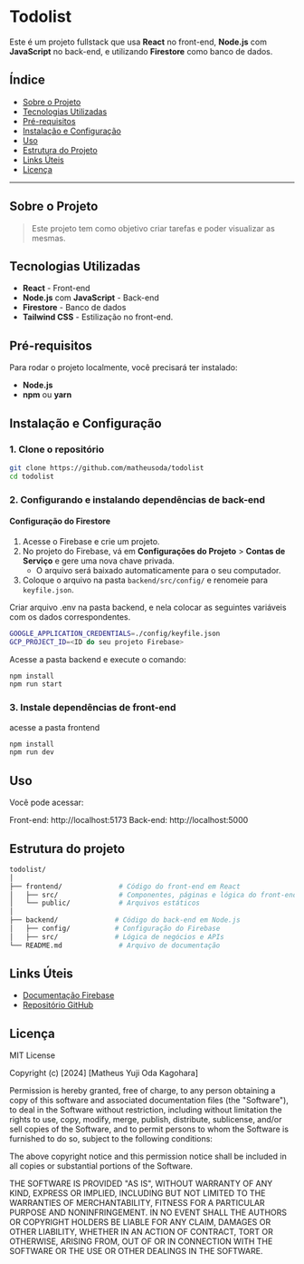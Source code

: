 # Todolist

Este é um projeto fullstack que usa **React** no front-end, **Node.js** com **JavaScript** no back-end, e utilizando **Firestore** como banco de dados.

## Índice
- [Sobre o Projeto](#sobre-o-projeto)
- [Tecnologias Utilizadas](#tecnologias-utilizadas)
- [Pré-requisitos](#pré-requisitos)
- [Instalação e Configuração](#instalação-e-configuração)
- [Uso](#uso)
- [Estrutura do Projeto](#estrutura-do-projeto)
- [Links Úteis](#links-úteis)
- [Licença](#licença)

---

## Sobre o Projeto

> Este projeto tem como objetivo criar tarefas e poder visualizar as mesmas.

## Tecnologias Utilizadas

- **React** - Front-end
- **Node.js** com **JavaScript** - Back-end
- **Firestore** - Banco de dados
- **Tailwind CSS** - Estilização no front-end.

## Pré-requisitos

Para rodar o projeto localmente, você precisará ter instalado:

- **Node.js**
- **npm** ou **yarn**

## Instalação e Configuração

### 1. Clone o repositório

```bash
git clone https://github.com/matheusoda/todolist
cd todolist
```

### 2. Configurando e instalando dependências de back-end 

#### Configuração do Firestore
1. Acesse o Firebase e crie um projeto.
2. No projeto do Firebase, vá em **Configurações do Projeto** > **Contas de Serviço** e gere uma nova chave privada. 
   - O arquivo será baixado automaticamente para o seu computador.
3. Coloque o arquivo na pasta `backend/src/config/` e renomeie para `keyfile.json`.

Criar arquivo .env na pasta backend, e nela colocar as seguintes variáveis com os dados correspondentes.

```bash
GOOGLE_APPLICATION_CREDENTIALS=./config/keyfile.json
GCP_PROJECT_ID=<ID do seu projeto Firebase>
```



Acesse a pasta backend e execute o comando:
```bash
npm install
npm run start
```

### 3. Instale dependências de front-end 

acesse a pasta frontend
```bash
npm install
npm run dev
```


## Uso
Você pode acessar:

Front-end: http://localhost:5173
Back-end: http://localhost:5000


## Estrutura do projeto
```bash
todolist/
│
├── frontend/              # Código do front-end em React
│   ├── src/               # Componentes, páginas e lógica do front-end
│   └── public/            # Arquivos estáticos
│
├── backend/              # Código do back-end em Node.js
│   ├── config/           # Configuração do Firebase
│   ├── src/              # Lógica de negócios e APIs
└── README.md              # Arquivo de documentação
```

## Links Úteis
- [Documentação Firebase](https://firebase.google.com/docs)
- [Repositório GitHub](https://github.com/matheusoda/todolist)

## Licença

MIT License

Copyright (c) [2024] [Matheus Yuji Oda Kagohara]

Permission is hereby granted, free of charge, to any person obtaining a copy
of this software and associated documentation files (the "Software"), to deal
in the Software without restriction, including without limitation the rights
to use, copy, modify, merge, publish, distribute, sublicense, and/or sell
copies of the Software, and to permit persons to whom the Software is
furnished to do so, subject to the following conditions:

The above copyright notice and this permission notice shall be included in
all copies or substantial portions of the Software.

THE SOFTWARE IS PROVIDED "AS IS", WITHOUT WARRANTY OF ANY KIND, EXPRESS OR
IMPLIED, INCLUDING BUT NOT LIMITED TO THE WARRANTIES OF MERCHANTABILITY,
FITNESS FOR A PARTICULAR PURPOSE AND NONINFRINGEMENT. IN NO EVENT SHALL THE
AUTHORS OR COPYRIGHT HOLDERS BE LIABLE FOR ANY CLAIM, DAMAGES OR OTHER
LIABILITY, WHETHER IN AN ACTION OF CONTRACT, TORT OR OTHERWISE, ARISING FROM,
OUT OF OR IN CONNECTION WITH THE SOFTWARE OR THE USE OR OTHER DEALINGS IN
THE SOFTWARE.
